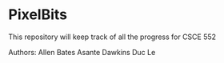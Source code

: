 # PixelBits
This repository will keep track of all the progress for CSCE 552

Authors: Allen Bates
         Asante Dawkins
         Duc Le
